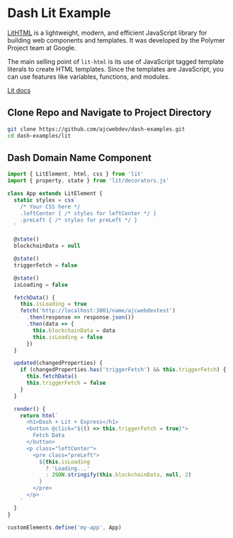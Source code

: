 # Dash Lit Example

[LitHTML](https://lit.dev/) is a lightweight, modern, and efficient JavaScript library for building web components and templates. It was developed by the Polymer Project team at Google.

The main selling point of `lit-html` is its use of JavaScript tagged template literals to create HTML templates. Since the templates are JavaScript, you can use features like variables, functions, and modules.

[Lit docs](https://lit.dev/docs/libraries/standalone-templates/)

## Clone Repo and Navigate to Project Directory

```bash
git clone https://github.com/ajcwebdev/dash-examples.git
cd dash-examples/lit
```

## Dash Domain Name Component

```js
import { LitElement, html, css } from 'lit'
import { property, state } from 'lit/decorators.js'

class App extends LitElement {
  static styles = css`
    /* Your CSS here */
    .leftCenter { /* styles for leftCenter */ }
    .preLeft { /* styles for preLeft */ }
  `

  @state()
  blockchainData = null

  @state()
  triggerFetch = false

  @state()
  isLoading = false

  fetchData() {
    this.isLoading = true
    fetch('http://localhost:3001/name/ajcwebdevtest')
      .then(response => response.json())
      .then(data => {
        this.blockchainData = data
        this.isLoading = false
      })
  }

  updated(changedProperties) {
    if (changedProperties.has('triggerFetch') && this.triggerFetch) {
      this.fetchData()
      this.triggerFetch = false
    }
  }

  render() {
    return html`
      <h1>Dash + Lit + Express</h1>
      <button @click="${() => this.triggerFetch = true}">
        Fetch Data
      </button>
      <p class="leftCenter">
        <pre class="preLeft">
          ${this.isLoading
            ? 'Loading...'
            : JSON.stringify(this.blockchainData, null, 2)
          }
        </pre>
      </p>
    `
  }
}

customElements.define('my-app', App)
```